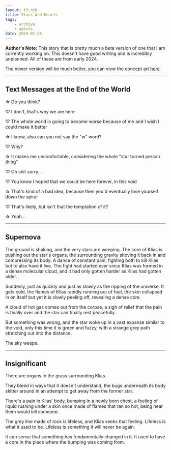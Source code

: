 ```yaml
---
layout: t3.njk
title: Stars And Hearts
tags:
    - archive
    - wposts
date: 2024-01-25
---
```


**Author's Note:** This story that is pretty much a beta version of one that I am currently working on. This doesn't have good writing and is incredibly unplanned. All of these are from early 2024.

The newer version will be much better, you can view the concept art [here <i class="ph ph-link"></i>](/creations/tsag_art)

---

## Text Messages at the End of the World

☆ Do you think? 

♡ I don't, that's why we are here

♡ The whole world is going to become worse because of me and I wish I could make it better 

☆ I know, also can you not say the "w" word? 

♡ Why? 

☆ It makes me uncomfortable, considering the whole "star turned person thing" 

♡ Oh shit sorry... 

♡ You know I hoped that we could be here forever, in this void 

☆ That's kind of a bad idea, because then you'd eventually lose yourself down the spiral 

♡ That's likely, but isn't that the temptation of it? 

☆ Yeah...

---

## Supernova

The ground is shaking, and the very stars are weeping. The core of Klias is pushing out the star's organs, the surrounding gravity shoving it back in and compressing its body. A dance of constant pain, fighting both to kill Klias but to also have it live. The fight had started ever since Klias was formed in a dense molecular cloud, and it had only gotten harder as Klias had
gotten older.

Suddenly, just as quickly and just as slowly as the ripping of the universe. It gets cold, the flames of Klias rapidly running out of fuel, the skin collapsed in on itself but yet it is slowly peeling off, revealing a dense core.

A cloud of hot gas comes out from the corpse, a sigh of relief that the pain is finally over and the star can finally rest peacefully.

But something was wrong, and the star woke up in a vast expanse similar to the void, only this time it is green and fuzzy, with a strange grey path stretching out into the distance.

The sky weeps.

---

## Insignificant

There are organs in the grass surrounding Klias. 

They bleed in ways that it doesn't understand, the bugs underneath its body skitter around in an attempt to get away from the former star. 

There's a pain in Klias' body, bumping in a newly born chest, a feeling of liquid rushing under a skin once made of flames that ran so hot, being near them would kill someone. 

The grey line made of rock is lifeless, and Klias seeks that feeling. Lifeless is what it used to be. Lifeless is something it will never be again. 

It can sense that something has fundamentally changed in it. It used to have a core in the place where the bumping was coming from.
